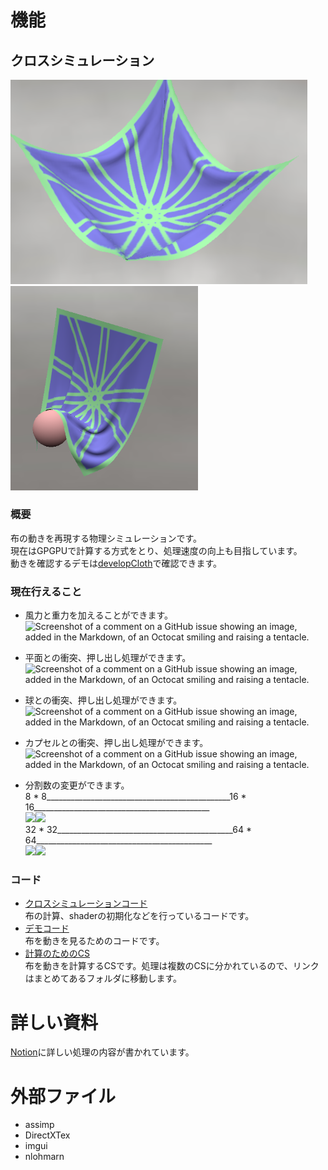 # 機能

## クロスシミュレーション
<img src="picture/cloth1.png" width="475"><img src="picture/cloth2.png" width="300">

### 概要
布の動きを再現する物理シミュレーションです。  
現在はGPGPUで計算する方式をとり、処理速度の向上も目指しています。  
動きを確認するデモは[developCloth](https://github.com/NomuraYuu23/JobHunting/tree/developCloth)で確認できます。

### 現在行えること
* 風力と重力を加えることができます。  
![Screenshot of a comment on a GitHub issue showing an image, added in the Markdown, of an Octocat smiling and raising a tentacle.](picture/wind_gravity.gif)

* 平面との衝突、押し出し処理ができます。  
![Screenshot of a comment on a GitHub issue showing an image, added in the Markdown, of an Octocat smiling and raising a tentacle.](picture/collision_plane.gif)

* 球との衝突、押し出し処理ができます。  
![Screenshot of a comment on a GitHub issue showing an image, added in the Markdown, of an Octocat smiling and raising a tentacle.](picture/collision_sphere.gif)

* カプセルとの衝突、押し出し処理ができます。  
![Screenshot of a comment on a GitHub issue showing an image, added in the Markdown, of an Octocat smiling and raising a tentacle.](picture/collision_capsule.gif)

* 分割数の変更ができます。  
8 * 8______________________________________________16 * 16____________________________________________  
<img src="picture/div_8x8.gif" width="300"><img src="picture/div_16x16.gif" width="300">  
32 * 32____________________________________________64 * 64____________________________________________  
<img src="picture/div_32x32.gif" width="300"><img src="picture/div_64x64.gif" width="300">

### コード
* [クロスシミュレーションコード](Project/Engine/Physics/ClothGPU/ClothGPU.cpp)  
布の計算、shaderの初期化などを行っているコードです。
* [デモコード](Project/Application/ClothDemo/ClothDemo.cpp)  
布を動きを見るためのコードです。
* [計算のためのCS](Project/Resources/shaders/ClothGPU)  
布を動きを計算するCSです。処理は複数のCSに分かれているので、リンクはまとめてあるフォルダに移動します。

# 詳しい資料

[Notion](https://www.notion.so/Cloth-Simulation-119f9b3a9f56803abef5de984bb4eb9e)に詳しい処理の内容が書かれています。

# 外部ファイル
* assimp
* DirectXTex
* imgui
* nlohmarn
